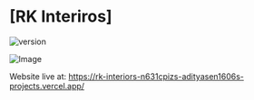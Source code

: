 # [RK Interiros]

![version](https://img.shields.io/badge/version-1.0.0-blue.svg)

![Image](https://s3.amazonaws.com/creativetim_bucket/products/747/original/material-tailwind-react-blog-post-details-template-thumbnail.jpg)

Website live at: https://rk-interiors-n631cpizs-adityasen1606s-projects.vercel.app/
